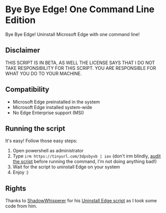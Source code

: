 # Bye Bye Edge! One Command Line Edition
Bye Bye Edge! Uninstall Microsoft Edge with one command line!

## Disclaimer
THIS SCRIPT IS IN BETA, AS WELL THE LICENSE SAYS THAT I DO NOT TAKE RESPONSIBILITY FOR THIS SCRIPT. YOU ARE RESPONSIBLE FOR WHAT YOU DO TO YOUR MACHINE.

## Compatibility
- Microsoft Edge preinstalled in the system
- Microsoft Edge installed system-wide
- No Edge Enterprise support (MSI)

## Running the script
It's easy! Follow those easy steps:
1. Open powershell as administrator
2. Type ```irm https://tinyurl.com/3dpsbyvb | iex``` (don't irm blindly, [audit the script](https://tinyurl.com/3dpsbyvb) before running the command, I'm not doing anything bad!)
3. Wait for the script to uninstall Edge on your system
4. Enjoy :)

## Rights
Thanks to [ShadowWhisperer](https://github.com/ShadowWhisperer) for his [Uninstall Edge script](https://github.com/ShadowWhisperer/Remove-MS-Edge) as I took some code from him.
